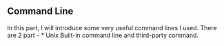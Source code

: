 ## Command Line
In this part, I will introduce some very useful command lines I used. There are 2 part - * Unix Built-in command line and third-party command.